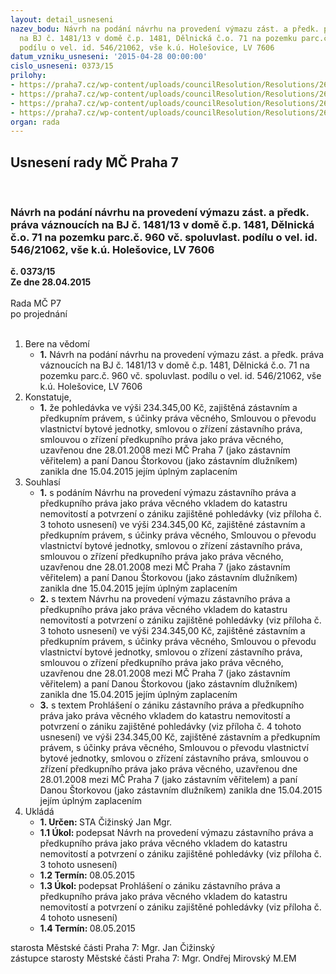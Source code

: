 ```yaml
---
layout: detail_usneseni
nazev_bodu: Návrh na podání návrhu na provedení výmazu zást. a předk. práva váznoucích
  na BJ č. 1481/13 v domě č.p. 1481, Dělnická č.o. 71 na pozemku parc.č. 960 vč. spoluvlast.
  podílu o vel. id. 546/21062, vše k.ú. Holešovice, LV 7606
datum_vzniku_usneseni: '2015-04-28 00:00:00'
cislo_usneseni: 0373/15
prilohy:
- https://praha7.cz/wp-content/uploads/councilResolution/Resolutions/26476/24-15-priloha_01_storkova.doc
- https://praha7.cz/wp-content/uploads/councilResolution/Resolutions/26476/24-15-priloha_02_storkova.pdf
- https://praha7.cz/wp-content/uploads/councilResolution/Resolutions/26476/24-15-priloha_03_storkova.pdf
- https://praha7.cz/wp-content/uploads/councilResolution/Resolutions/26476/24-15-priloha_04_storkova.pdf
organ: rada
---
```

<div id="ucUsn_pList" class="usn">
	<span><h2>Usnesení rady MČ Praha 7 </h2>
<br></span><div class="standBody">
<span><h3>Návrh na podání návrhu na provedení výmazu zást. a předk. práva váznoucích na BJ č. 1481/13 v domě č.p. 1481, Dělnická č.o. 71 na pozemku parc.č. 960 vč. spoluvlast. podílu o vel. id. 546/21062, vše k.ú. Holešovice, LV 7606</h3></span><div class="center">
		<strong>č. 0373/15</strong><br>
	</div>
<div class="center">
		<strong>Ze dne 28.04.2015</strong><br><br>
	</div>Rada MČ P7<br> po projednání<br><br><ol>
<li>Bere na vědomí<ul><li>
<strong>1.</strong> Návrh na podání návrhu na provedení výmazu zást. a předk. práva váznoucích na BJ č. 1481/13 v domě č.p. 1481, Dělnická č.o. 71 na pozemku parc.č. 960 vč. spoluvlast. podílu o vel. id. 546/21062, vše k.ú. Holešovice, LV 7606</li></ul>
</li>
<li>Konstatuje,<ul><li>
<strong>1.</strong> že pohledávka ve výši 234.345,00 Kč, zajištěná zástavním a předkupním právem, s účinky práva věcného, Smlouvou o převodu vlastnictví bytové jednotky, smlovou o zřízení zástavního práva, smlouvou o zřízení předkupního práva jako práva věcného, uzavřenou dne 28.01.2008 mezi MČ Praha 7 (jako zástavním věřitelem) a  paní Danou Štorkovou (jako zástavním dlužníkem) zanikla dne  15.04.2015 jejím úplným zaplacením</li></ul>
</li>
<li>Souhlasí<ul>
<li>
<strong>1.</strong> s podáním Návrhu na provedení výmazu zástavního práva a předkupního práva jako práva věcného vkladem do katastru nemovitostí a potvrzení o zániku zajištěné pohledávky (viz příloha č. 3 tohoto usnesení) ve výši 234.345,00 Kč, zajištěné zástavním a předkupním právem, s účinky práva věcného, Smlouvou o převodu vlastnictví bytové jednotky, smlovou o zřízení zástavního práva, smlouvou o zřízení předkupního práva jako práva věcného, uzavřenou dne 28.01.2008 mezi MČ Praha 7 (jako zástavním věřitelem) a  paní Danou Štorkovou (jako zástavním dlužníkem) zanikla dne  15.04.2015 jejím úplným zaplacením</li>
<li>
<strong>2.</strong> s textem Návrhu na provedení výmazu zástavního práva a předkupního práva jako práva věcného vkladem do katastru nemovitostí a potvrzení o zániku zajištěné pohledávky (viz příloha č. 3 tohoto usnesení) ve výši 234.345,00 Kč, zajištěné zástavním a předkupním právem, s účinky práva věcného, Smlouvou o převodu vlastnictví bytové jednotky, smlovou o zřízení zástavního práva, smlouvou o zřízení předkupního práva jako práva věcného, uzavřenou dne 28.01.2008 mezi MČ Praha 7 (jako zástavním věřitelem) a  paní Danou Štorkovou (jako zástavním dlužníkem) zanikla dne  15.04.2015 jejím úplným zaplacením</li>
<li>
<strong>3.</strong> s textem Prohlášení o zániku zástavního práva a předkupního práva jako práva věcného vkladem do katastru nemovitostí a potvrzení o zániku zajištěné pohledávky (viz příloha č. 4 tohoto usnesení) ve výši 234.345,00 Kč, zajištěné zástavním a předkupním právem, s účinky práva věcného, Smlouvou o převodu vlastnictví bytové jednotky, smlovou o zřízení zástavního práva, smlouvou o zřízení předkupního práva jako práva věcného, uzavřenou dne 28.01.2008 mezi MČ Praha 7 (jako zástavním věřitelem) a  paní Danou Štorkovou (jako zástavním dlužníkem) zanikla dne  15.04.2015 jejím úplným zaplacením</li>
</ul>
</li>
<li>Ukládá<ul>
<li>
<strong>1. Určen: </strong>STA Čižinský Jan Mgr.</li>
<li>
<strong>1.1 Úkol: </strong>podepsat Návrh na provedení výmazu zástavního práva a předkupního práva jako práva věcného vkladem do katastru nemovitostí a potvrzení o zániku zajištěné pohledávky (viz příloha č. 3 tohoto usnesení)</li>
<li>
<strong>1.2 Termín: </strong>08.05.2015</li>
<li>
<strong>1.3 Úkol: </strong>podepsat Prohlášení o zániku zástavního práva a předkupního práva jako práva věcného vkladem do katastru nemovitostí a potvrzení o zániku zajištěné pohledávky (viz příloha č. 4 tohoto usnesení)</li>
<li>
<strong>1.4 Termín: </strong>08.05.2015</li>
</ul>
</li>
</ol>starosta Městské části Praha 7: Mgr. Jan Čižinský<br>zástupce starosty Městské části Praha 7: Mgr. Ondřej Mirovský M.EM 
</div>
</div>